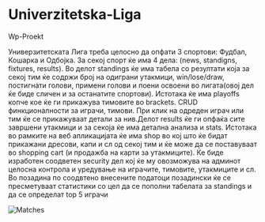 # Univerzitetska-Liga
Wp-Proekt

Универзитетската Лига треба целосно да опфати 3 спортови: Фудбал, Кошарка и Одбојка. За секој спорт ќе има 4 дела: (news, standigns, fixtures, results). Во делот standings ќе има табела со резултати која за секој тим ќе содржи број на одиграни утакмици, win/lose/draw, постигнати голови, примени голови и поени освоени во лигата(овој дел ќе биде сличен и за останатите спортови). Истотака ќе има playoffs копче кое ќе ги прикажува тимовите во brackets.  CRUD финкционалности за играчи, тимови. При клик на одреден играч или тим ќе се прикажуваат детали за нив.Делот results ќе ги опфаќа сите завршени утакмици и за секоја ќе има детална анализа и stats. Истотака во рамките на веб апликацијата ќе има shop во кој што ќе бидат прикажани дресови, капи и сл од секој тим и ќе може да се поставуваат во shopping cart (и продажба на карти за утакмиците). Ќе биде изработен соодветен security дел кој ќе му овозможува на админот целосна контрола и уредување на играчите, тимовите, утакмиците и сл. Во позадина по соодвтено внесените податоци позадински ќе се пресметуваат статистики со цел да се пополни табелата за standings и да се определат top 5 играчи


![Matches](https://github.com/user-attachments/assets/0cd868d8-ef60-4f98-b1eb-f82f62960373)
